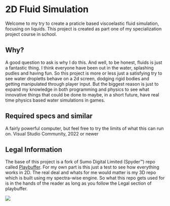 # 2D Fluid Simulation  
Welcome to my try to create a praticle based viscoelastic fluid simulation, focusing on liquids. This project is created as part one of my specialization project course in school.

## Why? 
A good question to ask is why I do this. And well, to be honest, fluids is just a fantastic thing. I think everyone have been out in the water, splashing pudles and having fun. So this project is more or less just a satisfying try to see water dropletts behave on a 2d screen, dodging rigid bodies and getting manipulated through player input.
But the biggest reason is just to expand my knowledge in both programming and physics to see what innovative things that could be done to maybe, in a short future, have real time physics based water simulations in games.

## Required specs and similar
A fairly powerful computer, but feel free to try the limits of what this can run on.
Visual Studio Community, 2022 or newer

## Legal Information  
The base of this project is a fork of Sumo Digital Limited (Spyder™) repo called [Playbuffer](https://github.com/sumo-digital-academy/playbuffer?tab=readme-ov-file).
For my own part is this just a test to see how everything works in 2D. The real deal and whats for me would matter is my 3D repo which is built using my spectra-wise engine. So what this repo gets used for is in the hands of the reader as long as you follow the Legal section of playbuffer.

![](/.github/images/playbuffer_title.png)
